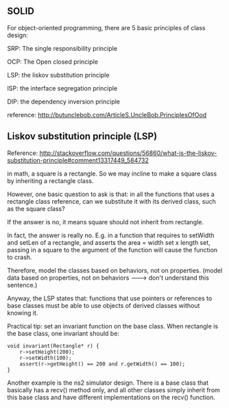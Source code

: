 SOLID
-----------------

For object-oriented programming, there are 5 basic principles of class design:

SRP: The single responsibility principle

OCP: The Open closed principle

LSP: the liskov substitution principle

ISP: the interface segregation principle

DIP: the dependency inversion principle

reference: http://butunclebob.com/ArticleS.UncleBob.PrinciplesOfOod


Liskov substitution principle (LSP)
-------------------------------------

Reference: http://stackoverflow.com/questions/56860/what-is-the-liskov-substitution-principle#comment13317449_584732

in math, a square is a rectangle.
So we may incline to make a square class by inheriting a rectangle class.

However, one basic question to ask is that:
in all the functions that uses a rectangle class reference,
can we substitute it with its derived class, such as the square class?

If the answer is no, it means square should not inherit from rectangle.

In fact, the answer is really no.
E.g. in a function that requires to setWidth and setLen of a rectangle,
and asserts the area = width set x length set,
passing in a square to the argument of the function will cause the function to crash.

Therefore, model the classes based on behaviors, not on properties.
(model data based on properties, not on behaviors ---> don't understand this sentence.)

Anyway, the LSP states that:
functions that use pointers or references to base classes must be able to use 
objects of derived classes without knowing it.

Practical tip:
set an invariant function on the base class. 
When rectangle is the base class, one invariant should be:

```
void invariant(Rectangle* r) {
	r->setHeight(200);
	r->setWidth(100);
	assert(r->getHeight() == 200 and r.getWidth() == 100);
}
```

Another example is the ns2 simulator design.
There is a base class that basically has a recv() method only,
and all other classes simply inherit from this base class
and have different implementations on the recv() function.
